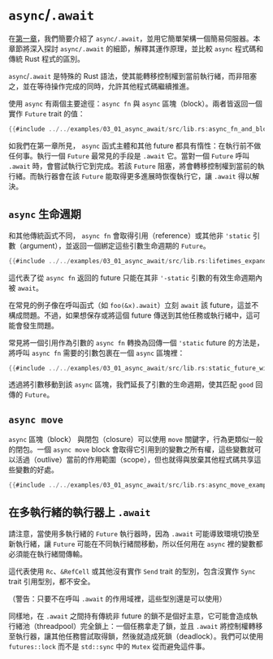 # `async`/`.await`

在[第一章][the first chapter]，我們簡要介紹了 `async/.await`，並用它簡單架構一個簡易伺服器。本章節將深入探討 `async/.await` 的細節，解釋其運作原理，並比較 `async` 程式碼和傳統 Rust 程式的區別。

`async`/`.await` 是特殊的 Rust 語法，使其能轉移控制權到當前執行緒，而非阻塞之，並在等待操作完成的同時，允許其他程式碼繼續推進。

使用 `async` 有兩個主要途徑：`async fn` 與 `async` 區塊（block）。兩者皆返回一個實作 `Future` trait 的值：

```rust
{{#include ../../examples/03_01_async_await/src/lib.rs:async_fn_and_block_examples}}
```

如我們在第一章所見， `async` 函式主體和其他 future 都具有惰性：在執行前不做任何事。執行一個 `Future` 最常見的手段是 `.await` 它。當對一個 `Future` 呼叫 `.await` 時，會嘗試執行它到完成。若該 `Future` 阻塞，將會轉移控制權到當前的執行緒。而執行器會在該 `Future` 能取得更多進展時恢復執行它，讓 `.await` 得以解決。

## `async` 生命週期

和其他傳統函式不同， `async fn` 會取得引用（reference）或其他非 `'static` 引數（argument），並返回一個綁定這些引數生命週期的 `Future`。

```rust
{{#include ../../examples/03_01_async_await/src/lib.rs:lifetimes_expanded}}
```

這代表了從 `async fn` 返回的 future 只能在其非 `'-static` 引數的有效生命週期內被 `await`。

在常見的例子像在呼叫函式（如 `foo(&x).await`）立刻 `await` 該 future，這並不構成問題。不過，如果想保存或將這個 future 傳送到其他任務或執行緒中，這可能會發生問題。

常見將一個引用作為引數的 `async fn` 轉換為回傳一個 `'static` future 的方法是，將呼叫 `async fn` 需要的引數包裹在一個 `async` 區塊裡：

```rust
{{#include ../../examples/03_01_async_await/src/lib.rs:static_future_with_borrow}}
```

透過將引數移動到該 `async` 區塊，我們延長了引數的生命週期，使其匹配 `good` 回傳的 `Future`。

## `async move`

`async` 區塊（block） 與閉包（closure）可以使用 `move` 關鍵字，行為更類似一般的閉包。一個 `async move` block 會取得它引用到的變數之所有權，這些變數就可以活過（outlive）當前的作用範圍（scope），但也就得與放棄其他程式碼共享這些變數的好處。

```rust
{{#include ../../examples/03_01_async_await/src/lib.rs:async_move_examples}}
```

## 在多執行緒的執行器上 `.await`

請注意，當使用多執行緒的 `Future` 執行器時，因為 `.await` 可能導致環境切換至新執行緒，讓 `Future` 可能在不同執行緒間移動，所以任何用在 `async` 裡的變數都必須能在執行緒間傳輸。

這代表使用 `Rc`、`&RefCell` 或其他沒有實作 `Send` trait 的型別，包含沒實作 `Sync` trait 引用型別，都不安全。

（警告：只要不在呼叫 `.await` 的作用域裡，這些型別還是可以使用）

同樣地，在 `.await` 之間持有傳統非 future 的鎖不是個好主意，它可能會造成執行緒池（threadpool）完全鎖上：一個任務拿走了鎖，並且 `.await` 將控制權轉移至執行器，讓其他任務嘗試取得鎖，然後就造成死鎖（deadlock）。我們可以使用 `futures::lock` 而不是 `std::sync` 中的 `Mutex` 從而避免這件事。

[the first chapter]: ../01_getting_started/04_async_await_primer.md
